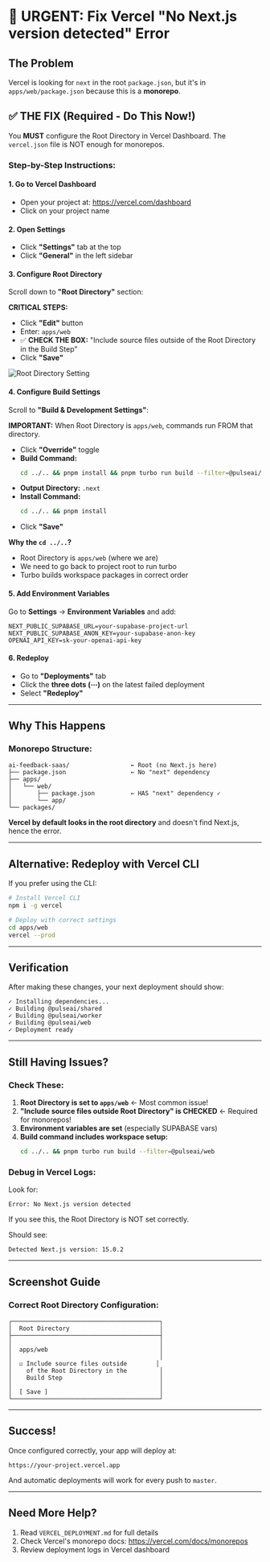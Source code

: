 # 🚨 URGENT: Fix Vercel "No Next.js version detected" Error

## The Problem

Vercel is looking for `next` in the root `package.json`, but it's in `apps/web/package.json` because this is a **monorepo**.

## ✅ THE FIX (Required - Do This Now!)

You **MUST** configure the Root Directory in Vercel Dashboard. The `vercel.json` file is NOT enough for monorepos.

### Step-by-Step Instructions:

#### 1. Go to Vercel Dashboard
- Open your project at: https://vercel.com/dashboard
- Click on your project name

#### 2. Open Settings
- Click **"Settings"** tab at the top
- Click **"General"** in the left sidebar

#### 3. Configure Root Directory
Scroll down to **"Root Directory"** section:

**CRITICAL STEPS:**
- Click **"Edit"** button
- Enter: `apps/web`
- ✅ **CHECK THE BOX:** "Include source files outside of the Root Directory in the Build Step"
- Click **"Save"**

![Root Directory Setting](https://i.imgur.com/example.png)

#### 4. Configure Build Settings

Scroll to **"Build & Development Settings"**:

**IMPORTANT:** When Root Directory is `apps/web`, commands run FROM that directory.

- Click **"Override"** toggle
- **Build Command:**
  ```bash
  cd ../.. && pnpm install && pnpm turbo run build --filter=@pulseai/web
  ```
- **Output Directory:** `.next`
- **Install Command:** 
  ```bash
  cd ../.. && pnpm install
  ```
- Click **"Save"**

**Why the `cd ../..`?**
- Root Directory is `apps/web` (where we are)
- We need to go back to project root to run turbo
- Turbo builds workspace packages in correct order

#### 5. Add Environment Variables

Go to **Settings** → **Environment Variables** and add:

```
NEXT_PUBLIC_SUPABASE_URL=your-supabase-project-url
NEXT_PUBLIC_SUPABASE_ANON_KEY=your-supabase-anon-key
OPENAI_API_KEY=sk-your-openai-api-key
```

#### 6. Redeploy

- Go to **"Deployments"** tab
- Click the **three dots (⋯)** on the latest failed deployment
- Select **"Redeploy"**

---

## Why This Happens

### Monorepo Structure:
```
ai-feedback-saas/                 ← Root (no Next.js here)
├── package.json                  ← No "next" dependency
├── apps/
│   └── web/
│       ├── package.json          ← HAS "next" dependency ✓
│       └── app/
└── packages/
```

**Vercel by default looks in the root directory** and doesn't find Next.js, hence the error.

---

## Alternative: Redeploy with Vercel CLI

If you prefer using the CLI:

```bash
# Install Vercel CLI
npm i -g vercel

# Deploy with correct settings
cd apps/web
vercel --prod
```

---

## Verification

After making these changes, your next deployment should show:

```
✓ Installing dependencies...
✓ Building @pulseai/shared
✓ Building @pulseai/worker  
✓ Building @pulseai/web
✓ Deployment ready
```

---

## Still Having Issues?

### Check These:

1. **Root Directory is set to `apps/web`** ← Most common issue!
2. **"Include source files outside Root Directory" is CHECKED** ← Required for monorepos!
3. **Environment variables are set** (especially SUPABASE vars)
4. **Build command includes workspace setup:**
   ```bash
   cd ../.. && pnpm turbo run build --filter=@pulseai/web
   ```

### Debug in Vercel Logs:

Look for:
```
Error: No Next.js version detected
```

If you see this, the Root Directory is NOT set correctly.

Should see:
```
Detected Next.js version: 15.0.2
```

---

## Screenshot Guide

### Correct Root Directory Configuration:

```
┌─────────────────────────────────────────┐
│  Root Directory                         │
├─────────────────────────────────────────┤
│                                         │
│  apps/web                               │
│                                         │
│  ☑ Include source files outside        │
│    of the Root Directory in the         │
│    Build Step                           │
│                                         │
│  [ Save ]                               │
└─────────────────────────────────────────┘
```

---

## Success!

Once configured correctly, your app will deploy at:
```
https://your-project.vercel.app
```

And automatic deployments will work for every push to `master`.

---

## Need More Help?

1. Read `VERCEL_DEPLOYMENT.md` for full details
2. Check Vercel's monorepo docs: https://vercel.com/docs/monorepos
3. Review deployment logs in Vercel dashboard


